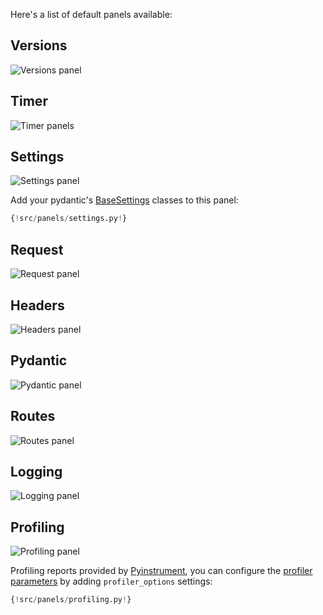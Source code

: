 Here's a list of default panels available:

## Versions

![Versions panel](../img/panels/Versions.png)

## Timer

![Timer panels](../img/panels/Timer.png)

## Settings

![Settings panel](../img/panels/Settings.png)

Add your pydantic's [BaseSettings](https://pydantic-docs.helpmanual.io/usage/settings/) classes to this panel:

```py hl_lines="11"
{!src/panels/settings.py!}
```

## Request

![Request panel](../img/panels/Request.png)

## Headers

![Headers panel](../img/panels/Headers.png)

## Pydantic

![Pydantic panel](../img/panels/Pydantic.png)

## Routes

![Routes panel](../img/panels/Routes.png)

## Logging

![Logging panel](../img/panels/Logging.png)

## Profiling

![Profiling panel](../img/panels/Profiling.png)

Profiling reports provided by [Pyinstrument](https://github.com/joerick/pyinstrument), you can configure the [profiler parameters](https://pyinstrument.readthedocs.io/en/latest/reference.html#pyinstrument.Profiler) by adding `profiler_options` settings:

```py hl_lines="5"
{!src/panels/profiling.py!}
```
